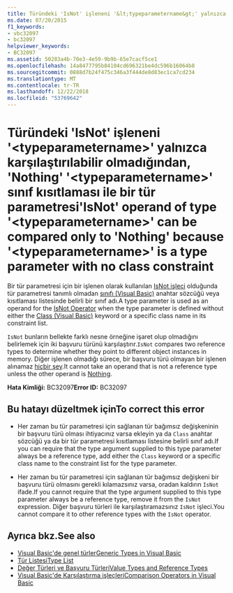 ```yaml
---
title: Türündeki 'IsNot' işleneni '&lt;typeparametername&gt;' yalnızca karşılaştırılabilir olmadığından, 'Nothing' '&lt;typeparametername&gt;' sınıf kısıtlaması ile bir tür parametresi
ms.date: 07/20/2015
f1_keywords:
- vbc32097
- bc32097
helpviewer_keywords:
- BC32097
ms.assetid: 50283a4b-70e3-4e59-9b9b-65e7cacf5ce1
ms.openlocfilehash: 14a8477795b84104cd696321be4dc596b16064b8
ms.sourcegitcommit: 0888d7b24f475c346a3f444de8d83ec1ca7cd234
ms.translationtype: MT
ms.contentlocale: tr-TR
ms.lasthandoff: 12/22/2018
ms.locfileid: "53769642"
---
```

# <a name="isnot-operand-of-type-lttypeparameternamegt-can-be-compared-only-to-nothing-because-lttypeparameternamegt-is-a-type-parameter-with-no-class-constraint"></a><span data-ttu-id="70c91-102">Türündeki 'IsNot' işleneni '&lt;typeparametername&gt;' yalnızca karşılaştırılabilir olmadığından, 'Nothing' '&lt;typeparametername&gt;' sınıf kısıtlaması ile bir tür parametresi</span><span class="sxs-lookup"><span data-stu-id="70c91-102">'IsNot' operand of type '&lt;typeparametername&gt;' can be compared only to 'Nothing' because '&lt;typeparametername&gt;' is a type parameter with no class constraint</span></span>
<span data-ttu-id="70c91-103">Bir tür parametresi için bir işlenen olarak kullanılan [IsNot işleci](../../visual-basic/language-reference/operators/isnot-operator.md) olduğunda tür parametresi tanımlı olmadan [sınıfı (Visual Basic)](../../visual-basic/language-reference/statements/class-statement.md) anahtar sözcüğü veya kısıtlaması listesinde belirli bir sınıf adı.</span><span class="sxs-lookup"><span data-stu-id="70c91-103">A type parameter is used as an operand for the [IsNot Operator](../../visual-basic/language-reference/operators/isnot-operator.md) when the type parameter is defined without either the [Class (Visual Basic)](../../visual-basic/language-reference/statements/class-statement.md) keyword or a specific class name in its constraint list.</span></span>  
  
 <span data-ttu-id="70c91-104">`IsNot` bunların bellekte farklı nesne örneğine işaret olup olmadığını belirlemek için iki başvuru türünü karşılaştırır.</span><span class="sxs-lookup"><span data-stu-id="70c91-104">`IsNot` compares two reference types to determine whether they point to different object instances in memory.</span></span> <span data-ttu-id="70c91-105">Diğer işlenen olmadığı sürece, bir başvuru türü olmayan bir işlenen alınamaz [hiçbir şey](../../visual-basic/language-reference/nothing.md).</span><span class="sxs-lookup"><span data-stu-id="70c91-105">It cannot take an operand that is not a reference type unless the other operand is [Nothing](../../visual-basic/language-reference/nothing.md).</span></span>  
  
 <span data-ttu-id="70c91-106">**Hata Kimliği:** BC32097</span><span class="sxs-lookup"><span data-stu-id="70c91-106">**Error ID:** BC32097</span></span>  
  
## <a name="to-correct-this-error"></a><span data-ttu-id="70c91-107">Bu hatayı düzeltmek için</span><span class="sxs-lookup"><span data-stu-id="70c91-107">To correct this error</span></span>  
  
-   <span data-ttu-id="70c91-108">Her zaman bu tür parametresi için sağlanan tür bağımsız değişkeninin bir başvuru türü olması ihtiyacınız varsa ekleyin ya da `Class` anahtar sözcüğü ya da bir tür parametresi kısıtlaması listesine belirli sınıf adı.</span><span class="sxs-lookup"><span data-stu-id="70c91-108">If you can require that the type argument supplied to this type parameter always be a reference type, add either the `Class` keyword or a specific class name to the constraint list for the type parameter.</span></span>  
  
-   <span data-ttu-id="70c91-109">Her zaman bu tür parametresi için sağlanan tür bağımsız değişkeni bir başvuru türü olmasını gerekli kılamazsınız varsa, oradan kaldırın `IsNot` ifade.</span><span class="sxs-lookup"><span data-stu-id="70c91-109">If you cannot require that the type argument supplied to this type parameter always be a reference type, remove it from the `IsNot` expression.</span></span> <span data-ttu-id="70c91-110">Diğer başvuru türleri ile karşılaştıramazsınız `IsNot` işleci.</span><span class="sxs-lookup"><span data-stu-id="70c91-110">You cannot compare it to other reference types with the `IsNot` operator.</span></span>  
  
## <a name="see-also"></a><span data-ttu-id="70c91-111">Ayrıca bkz.</span><span class="sxs-lookup"><span data-stu-id="70c91-111">See also</span></span>

- [<span data-ttu-id="70c91-112">Visual Basic'de genel türler</span><span class="sxs-lookup"><span data-stu-id="70c91-112">Generic Types in Visual Basic</span></span>](../../visual-basic/programming-guide/language-features/data-types/generic-types.md)  
- [<span data-ttu-id="70c91-113">Tür Listesi</span><span class="sxs-lookup"><span data-stu-id="70c91-113">Type List</span></span>](../../visual-basic/language-reference/statements/type-list.md)  
- [<span data-ttu-id="70c91-114">Değer Türleri ve Başvuru Türleri</span><span class="sxs-lookup"><span data-stu-id="70c91-114">Value Types and Reference Types</span></span>](../../visual-basic/programming-guide/language-features/data-types/value-types-and-reference-types.md)  
- [<span data-ttu-id="70c91-115">Visual Basic'de Karşılaştırma işleçleri</span><span class="sxs-lookup"><span data-stu-id="70c91-115">Comparison Operators in Visual Basic</span></span>](../../visual-basic/programming-guide/language-features/operators-and-expressions/comparison-operators.md)
